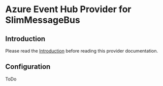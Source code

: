 # Azure Event Hub Provider for SlimMessageBus

## Introduction

Please read the [Introduction](intro.md) before reading this provider documentation.

## Configuration

ToDo
